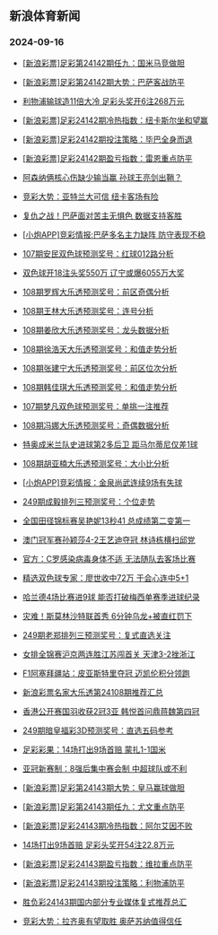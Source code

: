 ## 新浪体育新闻 
### 2024-09-16

+ [[新浪彩票]足彩第24142期任九：国米马竞做胆](https://sports.sina.com.cn/l/2024-09-15/doc-incpevzs4141986.shtml)

+ [[新浪彩票]足彩第24142期大势：巴萨客战防平](https://sports.sina.com.cn/l/2024-09-15/doc-incpevzw4690936.shtml)

+ [利物浦输球造11倍大冷 足彩头奖开6注268万元](https://sports.sina.com.cn/l/2024-09-15/doc-incpevzs4139911.shtml)

+ [[新浪彩票]足彩24142期冷热指数：纽卡斯尔坐和望赢](https://sports.sina.com.cn/l/2024-09-15/doc-incpevzu0919881.shtml)

+ [[新浪彩票]足彩24142期投注策略：毕巴全身而退](https://sports.sina.com.cn/l/2024-09-15/doc-incpevzu0921055.shtml)

+ [[新浪彩票]足彩24142期盈亏指数：雷恩重点防平](https://sports.sina.com.cn/l/2024-09-15/doc-incpevzw4693207.shtml)

+ [阿森纳俩核心伤缺少输当赢 孙球王亮剑出鞘？](https://sports.sina.com.cn/l/2024-09-15/doc-incpertw1043867.shtml)

+ [竞彩大势：亚特兰大可信 纽卡客场有险](https://sports.sina.com.cn/l/2024-09-15/doc-incpevzw4695281.shtml)

+ [复仇之战！巴萨面对苦主无惧色 数据支持客胜](https://sports.sina.com.cn/l/2024-09-15/doc-incpertu4266036.shtml)

+ [[小炮APP]竞彩情报:巴萨多名主力缺阵 防守表现不稳](https://sports.sina.com.cn/l/2024-09-15/doc-incpatau1803873.shtml)

+ [107期安民双色球预测奖号：红球012路分析](https://sports.sina.com.cn/l/2024-09-15/doc-incpatas4993774.shtml)

+ [双色球开18注头奖550万 辽宁或爆6055万大奖](https://sports.sina.com.cn/l/2024-09-15/doc-incphcve0372517.shtml)

+ [108期罗辉大乐透预测奖号：前区奇偶分析](https://sports.sina.com.cn/l/2024-09-15/doc-incpfhrq0759398.shtml)

+ [108期王林大乐透预测奖号：连号分析](https://sports.sina.com.cn/l/2024-09-15/doc-incpfhrq0759499.shtml)

+ [108期姜欣大乐透预测奖号：龙头数据分析](https://sports.sina.com.cn/l/2024-09-15/doc-incpfhrq0759544.shtml)

+ [108期徐浩天大乐透预测奖号：和值走势分析](https://sports.sina.com.cn/l/2024-09-15/doc-incpfhrn3982903.shtml)

+ [108期张建宁大乐透预测奖号：前区位次分析](https://sports.sina.com.cn/l/2024-09-15/doc-incpfhrq7845588.shtml)

+ [108期韩佳琪大乐透预测奖号：和值走势分析](https://sports.sina.com.cn/l/2024-09-15/doc-incpfhrn3982568.shtml)

+ [107期梦凡双色球预测奖号：单挑一注推荐](https://sports.sina.com.cn/l/2024-09-15/doc-incpatau8511608.shtml)

+ [108期冯娜大乐透预测奖号：奇偶数据分析](https://sports.sina.com.cn/l/2024-09-15/doc-incpfhrq0760195.shtml)

+ [特奥成米兰队史进球第2多后卫 距马尔蒂尼仅差1球](https://sports.sina.com.cn/g/seriea/2024-09-15/doc-incpfxpe3713176.shtml)

+ [108期胡亚楠大乐透预测奖号：大小比分析](https://sports.sina.com.cn/l/2024-09-15/doc-incpfhrn3982154.shtml)

+ [[小炮APP]竞彩情报：金泉尚武连续9场有失球](https://sports.sina.com.cn/l/2024-09-15/doc-incpatau1798254.shtml)

+ [249期成毅排列三预测奖号：个位走势](https://sports.sina.com.cn/l/2024-09-15/doc-incpfhrn3985792.shtml)

+ [全国田径锦标赛吴艳妮13秒41 总成绩第二变第一](https://sports.sina.com.cn/others/athletics/2024-09-15/doc-incphcvh4278554.shtml)

+ [澳门冠军赛孙颖莎4-2王艺迪夺冠 林诗栋横扫邱党](https://sports.sina.com.cn/others/pingpang/2024-09-15/doc-incpfxph0490854.shtml)

+ [官方：C罗感染病毒身体不适 无法随队去客场比赛](https://sports.sina.com.cn/global/others/2024-09-15/doc-incpfxph0483900.shtml)

+ [精选双色球专家：廖世收中72万 于会心连中5+1](https://sports.sina.com.cn/l/2024-09-15/doc-incpfais0838633.shtml)

+ [哈兰德4场比赛进9球 能否打破梅西单赛季进球纪录](https://sports.sina.com.cn/g/pl/2024-09-15/doc-incpfxph0487255.shtml)

+ [灾难！斯莫林沙特联首秀 6分钟乌龙+被直红罚下](https://sports.sina.com.cn/g/2024-09-15/doc-incphcve7566545.shtml)

+ [249期老郑排列三预测奖号：复式直选关注](https://sports.sina.com.cn/l/2024-09-15/doc-incpfhrq7850343.shtml)

+ [女排全锦赛沪京两连胜江苏闯首关 天津3-2挫浙江](https://sports.sina.com.cn/others/volleyball/2024-09-15/doc-incphcva3595595.shtml)

+ [F1阿塞拜疆站：皮亚斯特里夺冠 迈凯伦积分领跑](https://sports.sina.com.cn/motorracing/f1/newsall/2024-09-15/doc-incpfxph7650605.shtml)

+ [新浪彩票名家大乐透第24108期推荐汇总](https://sports.sina.com.cn/l/2024-09-15/doc-incpfnxk3866328.shtml)

+ [香港公开赛国羽收获2冠3亚 韩悦首问鼎蒋魏第四冠](https://sports.sina.com.cn/others/badmin/2024-09-15/doc-incpftfk0578684.shtml)

+ [249期暗皇福彩3D预测奖号：直选五码参考](https://sports.sina.com.cn/l/2024-09-15/doc-incpfhrs4598466.shtml)

+ [足彩彩果：14场打出9场首赔 蒙扎1-1国米](https://sports.sina.com.cn/l/2024-09-16/doc-incphyyu7280991.shtml)

+ [亚冠新赛制：8强后集中赛会制 中超球队或不利](https://sports.sina.com.cn/l/2024-09-16/doc-incnyumq5727905.shtml)

+ [[新浪彩票]足彩第24143期大势：皇马赢球做胆](https://sports.sina.com.cn/l/2024-09-16/doc-incphyyz0314139.shtml)

+ [[新浪彩票]足彩第24143期任九：尤文重点防平](https://sports.sina.com.cn/l/2024-09-16/doc-incphyza7090918.shtml)

+ [[新浪彩票]足彩24143期冷热指数：阿尔艾因不败](https://sports.sina.com.cn/l/2024-09-16/doc-incphyyw4015142.shtml)

+ [14场打出9场首赔 足彩头奖开54注22.8万元](https://sports.sina.com.cn/l/2024-09-16/doc-incphyyu7280991.shtml)

+ [[新浪彩票]足彩24143期盈亏指数：维拉重点防平](https://sports.sina.com.cn/l/2024-09-16/doc-incphyyz0312479.shtml)

+ [[新浪彩票]足彩24143期投注策略：利物浦防平](https://sports.sina.com.cn/l/2024-09-16/doc-incphyza7090138.shtml)

+ [胜负彩24143期国内部分专业媒体复式推荐总汇](https://sports.sina.com.cn/l/2024-09-16/doc-incpimqv0108012.shtml)

+ [竞彩大势：拉齐奥有望取胜 奥萨苏纳值得信任](https://sports.sina.com.cn/l/2024-09-16/doc-incphyyz0324151.shtml)

